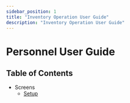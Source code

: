 ```yaml
---
sidebar_position: 1
title: "Inventory Operation User Guide"
description: "Inventory Operation User Guide"
---
```


# Personnel User Guide

## Table of Contents
- Screens
  - [Setup](setup)